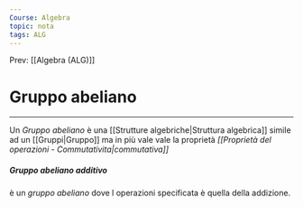 ```yaml
---
Course: Algebra
topic: nota
tags: ALG
---
```


Prev: [[Algebra (ALG)]]

# Gruppo abeliano
---
Un _Gruppo abeliano_ è una [[Strutture algebriche|Struttura algebrica]] simile ad un  [[Gruppi|Gruppo]]  ma in più vale vale la proprietà _[[Proprietà del operazioni - Commutativita|commutativa]]_
##### Gruppo abeliano additivo
è un _gruppo abeliano_ dove l operazioni specificata è quella della addizione.
